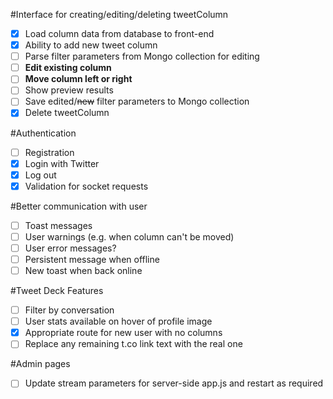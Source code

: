 #Interface for creating/editing/deleting tweetColumn
- [X] Load column data from database to front-end
- [X] Ability to add new tweet column
- [ ] Parse filter parameters from Mongo collection for editing
- [ ] **Edit existing column**
- [ ] **Move column left or right**
- [ ] Show preview results
- [ ] Save edited/~~new~~ filter parameters to Mongo collection
- [X] Delete tweetColumn

#Authentication
- [ ] Registration
- [x] Login with Twitter
- [x] Log out
- [x] Validation for socket requests

#Better communication with user
- [ ] Toast messages
- [ ] User warnings (e.g. when column can't be moved)
- [ ] User error messages?
- [ ] Persistent message when offline
- [ ] New toast when back online

#Tweet Deck Features
- [ ] Filter by conversation
- [ ] User stats available on hover of profile image
- [X] Appropriate route for new user with no columns
- [ ] Replace any remaining t.co link text with the real one

#Admin pages
- [ ] Update stream parameters for server-side app.js and restart as required